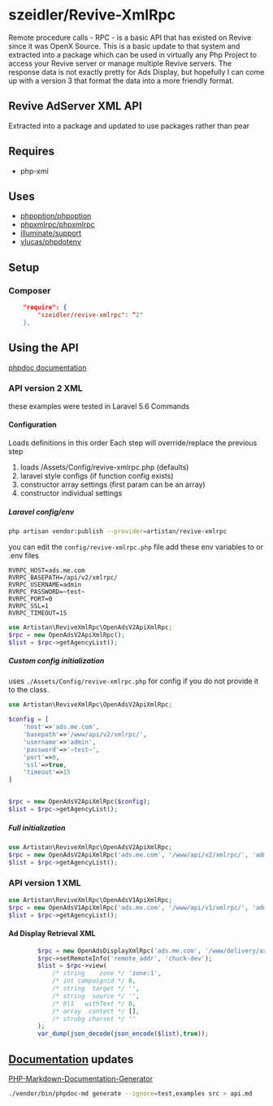 
# szeidler/Revive-XmlRpc

Remote procedure calls - RPC - is a basic API that has existed on Revive since it was OpenX Source.
This is a basic update to that system and extracted into a package which can be used in virtually any Php Project to access your Revive server or manage multiple Revive servers.
The response data is not exactly pretty for Ads Display, but hopefully I can come up with a version 3 that format the data into a more friendly format.

## Revive AdServer XML API

Extracted into a package and updated to use packages rather than pear

## Requires
- php-xml

## Uses 

- [phpoption/phpoption](https://github.com/schmittjoh/php-option)
- [phpxmlrpc/phpxmlrpc](https://github.com/gggeek/phpxmlrpc)
- [illuminate/support](https://github.com/illuminate/support)
- [vlucas/phpdotenv](https://github.com/vlucas/phpdotenv)

## Setup

### Composer

```json
    "require": {
        "szeidler/revive-xmlrpc": ^2"
    },
```

## Using the API

[phpdoc documentation](./api.md)

### API version 2 XML

these examples were tested in Laravel 5.6 Commands

#### Configuration

Loads definitions in this order
Each step will override/replace the previous step

1. loads /Assets/Config/revive-xmlrpc.php (defaults)
2. laravel style configs (if function config exists)
3. constructor array settings (first param can be an array)
4. constructor individual settings

##### Laravel config/env 
     
```bash
php artisan vendor:publish --provider=artistan/revive-xmlrpc
```

you can edit the `config/revive-xmlrpc.php` file add these env variables to or .env files

```dotenv
RVRPC_HOST=ads.me.com
RVRPC_BASEPATH=/api/v2/xmlrpc/
RVRPC_USERNAME=admin
RVRPC_PASSWORD=~test~
RVRPC_PORT=0
RVRPC_SSL=1
RVRPC_TIMEOUT=15
```


```php
use Artistan\ReviveXmlRpc\OpenAdsV2ApiXmlRpc;
$rpc = new OpenAdsV2ApiXmlRpc();
$list = $rpc->getAgencyList();
```

##### Custom config initialization

uses `./Assets/Config/revive-xmlrpc.php` for config if you do not provide it to the class.

```php
use Artistan\ReviveXmlRpc\OpenAdsV2ApiXmlRpc;

$config = [
	'host'=>'ads.me.com', 
	'basepath'=>'/www/api/v2/xmlrpc/',
	'username'=>'admin', 
	'password'=>'~test~', 
	'port'=>0, 
	'ssl'=>true, 
	'timeout'=>15
]


$rpc = new OpenAdsV2ApiXmlRpc($config);
$list = $rpc->getAgencyList();
```


##### Full initialization

```php
use Artistan\ReviveXmlRpc\OpenAdsV2ApiXmlRpc;
$rpc = new OpenAdsV2ApiXmlRpc('ads.me.com', '/www/api/v2/xmlrpc/', 'admin', '~test~', 0, true, 15);
$list = $rpc->getAgencyList();
```

### API version 1 XML

```php
use Artistan\ReviveXmlRpc\OpenAdsV1ApiXmlRpc;
$rpc = new OpenAdsV1ApiXmlRpc('ads.me.com', '/www/api/v1/xmlrpc/', 'admin', '~test~', 0, true, 15);
$list = $rpc->getAgencyList();
```

#### Ad Display Retrieval XML

```php
        $rpc = new OpenAdsDisplayXmlRpc('ads.me.com', '/www/delivery/axmlrpc.php', 443, true, 15);
        $rpc->setRemoteInfo('remote_addr', 'chuck-dev');
        $list = $rpc->view(
        	/* string    zone */ 'zone:1', 
        	/* int campaignid */ 0, 
        	/* string  target */ '', 
        	/* string  source */ '', 
        	/* 0|1   withText */ 0, 
        	/* array  contect */ [], 
        	/* strubg charset */ ''
		);
        var_dump(json_decode(json_encode($list),true));
```

## [Documentation](https://github.com/victorjonsson/PHP-Markdown-Documentation-Generator) updates

[PHP-Markdown-Documentation-Generator](https://github.com/victorjonsson/PHP-Markdown-Documentation-Generator)

```bash
./vendor/bin/phpdoc-md generate --ignore=test,examples src > api.md
```
